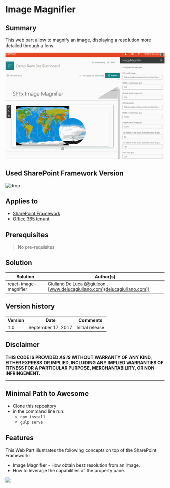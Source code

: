 # Image Magnifier

## Summary
This web part allow to magnify an image, displaying a resolution more detailed through a lens.

![site page header configurator web part](./assets/spfx-react-image-magnifier.gif)

## Used SharePoint Framework Version 
![drop](https://img.shields.io/badge/version-GA-green.svg)

## Applies to

* [SharePoint Framework](https:/dev.office.com/sharepoint)
* [Office 365 tenant](https://dev.office.com/sharepoint/docs/spfx/set-up-your-development-environment)

## Prerequisites
 
> No pre-requisites

## Solution

Solution|Author(s)
--------|---------
react-image-magnifier|Giuliano De Luca ([@giuleon](https://twitter.com/giuleon) , [www.delucagiuliano.com](delucagiuliano.com))


## Version history

Version|Date|Comments
-------|----|--------
1.0|September 17, 2017|Initial release

## Disclaimer
**THIS CODE IS PROVIDED *AS IS* WITHOUT WARRANTY OF ANY KIND, EITHER EXPRESS OR IMPLIED, INCLUDING ANY IMPLIED WARRANTIES OF FITNESS FOR A PARTICULAR PURPOSE, MERCHANTABILITY, OR NON-INFRINGEMENT.**

---

## Minimal Path to Awesome

- Clone this repository
- in the command line run:
  - `npm install`
  - `gulp serve`

## Features
This Web Part illustrates the following concepts on top of the SharePoint Framework:

- Image Magnifier - How obtain best resolution from an image.
- How to leverage the capabilities of the property pane.

<img src="https://telemetry.sharepointpnp.com/sp-dev-fx-webparts/samples/react-image-magnifier" />